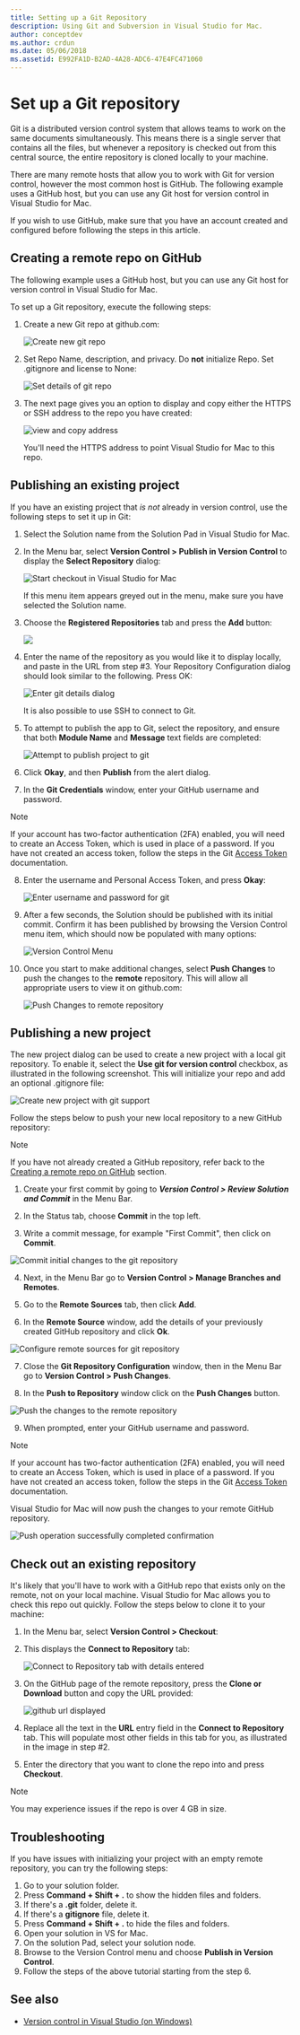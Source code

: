 ```yaml
---
title: Setting up a Git Repository
description: Using Git and Subversion in Visual Studio for Mac.
author: conceptdev
ms.author: crdun
ms.date: 05/06/2018
ms.assetid: E992FA1D-B2AD-4A28-ADC6-47E4FC471060
---
```

# Set up a Git repository

Git is a distributed version control system that allows teams to work on the same documents simultaneously. This means there is a single server that contains all the files, but whenever a repository is checked out from this central source, the entire repository is cloned locally to your machine.

There are many remote hosts that allow you to work with Git for version control, however the most common host is GitHub. The following example uses a GitHub host, but you can use any Git host for version control in Visual Studio for Mac.

If you wish to use GitHub, make sure that you have an account created and configured before following the steps in this article.

## Creating a remote repo on GitHub

The following example uses a GitHub host, but you can use any Git host for version control in Visual Studio for Mac.

To set up a Git repository, execute the following steps:

1. Create a new Git repo at github.com:

    ![Create new git repo](media/version-control-git1-sml.png)

2. Set Repo Name, description, and privacy. Do **not** initialize Repo. Set .gitignore and license to None:

    ![Set details of git repo](media/version-control-git2.png)

3. The next page gives you an option to display and copy either the HTTPS or SSH address to the repo you have created:

    ![view and copy address](media/version-control-git3.png)

   You'll need the HTTPS address to point Visual Studio for Mac to this repo.

## Publishing an existing project

If you have an existing project that _is not_ already in version control, use the following steps to set it up in Git:

1.  Select the Solution name from the Solution Pad in Visual Studio for Mac.

2. In the Menu bar, select **Version Control > Publish in Version Control** to display the **Select Repository** dialog:

    ![Start checkout in Visual Studio for Mac](media/version-control-git4-sml.png)

    If this menu item appears greyed out in the menu, make sure you have selected the Solution name.

3. Choose the **Registered Repositories** tab and press the **Add** button:

    ![](media/version-control-git5.png)

4. Enter the name of the repository as you would like it to display locally, and paste in the URL from step #3. Your Repository Configuration dialog should look similar to the following. Press OK:

    ![Enter git details dialog](media/version-control-git6.png)

    It is also possible to use SSH to connect to Git.

5. To attempt to publish the app to Git, select the repository, and ensure that both **Module Name** and **Message** text fields are completed:

    ![Attempt to publish project to git](media/version-control-git7.png)

6. Click **Okay**, and then **Publish** from the alert dialog.

7. In the **Git Credentials** window, enter your GitHub username and password. 

> [!NOTE]
> If your account has two-factor authentication (2FA) enabled, you will need to create an Access Token, which is used in place of a password. If you have not created an access token, follow the steps in the Git [Access Token](https://help.github.com/articles/creating-an-access-token-for-command-line-use/) documentation.

8. Enter the username and Personal Access Token, and press **Okay**:

    ![Enter username and password for git](media/version-control-git9-sml.png)

9. After a few seconds, the Solution should be published with its initial commit. Confirm it has been published by browsing the Version Control menu item, which should now be populated with many options:

    ![Version Control Menu](media/version-control-git10.png)

10. Once you start to make additional changes, select **Push Changes** to push the changes to the **remote** repository. This will allow all appropriate users to view it on github.com:

    ![Push Changes to remote repository](media/version-control-git11.png)

## Publishing a new project

The new project dialog can be used to create a new project with a local git repository. To enable it, select the **Use git for version control** checkbox, as illustrated in the following screenshot. This will initialize your repo and add an optional .gitignore file:

![Create new project with git support](media/version-control-git-publish-new1.png)

Follow the steps below to push your new local repository to a new GitHub repository:

> [!NOTE]
> If you have not already created a GitHub repository, refer back to the [Creating a remote repo on GitHub](#creating-a-remote-repo-on-github) section.

1. Create your first commit by going to ***Version Control > Review Solution and Commit*** in the Menu Bar.

2. In the Status tab, choose **Commit** in the top left.

3. Write a commit message, for example "First Commit", then click on **Commit**.

![Commit initial changes to the git repository](media/version-control-git-publish-new2.png)

4. Next, in the Menu Bar go to **Version Control > Manage Branches and Remotes**.

5. Go to the **Remote Sources** tab, then click **Add**.

6. In the **Remote Source** window, add the details of your previously created GitHub repository and click **Ok**.

![Configure remote sources for git repository](media/version-control-git-publish-new3.png)

7. Close the **Git Repository Configuration** window, then in the Menu Bar go to **Version Control > Push Changes**.

8. In the **Push to Repository** window click on the **Push Changes** button.

![Push the changes to the remote repository](media/version-control-git-publish-new4.png)

9. When prompted, enter your GitHub username and password.

> [!NOTE]
> If your account has two-factor authentication (2FA) enabled, you will need to create an Access Token, which is used in place of a password. If you have not created an access token, follow the steps in the Git [Access Token](https://help.github.com/articles/creating-an-access-token-for-command-line-use/) documentation.

Visual Studio for Mac will now push the changes to your remote GitHub repository. 

![Push operation successfully completed confirmation](media/version-control-git11.png)

## Check out an existing repository

It's likely that you'll have to work with a GitHub repo that exists only on the remote, not on your local machine. Visual Studio for Mac allows you to check this repo out quickly. Follow the steps below to clone it to your machine:

1. In the Menu bar, select **Version Control > Checkout**:

2. This displays the **Connect to Repository** tab:

    ![Connect to Repository tab with details entered](media/version-control-git13.png)

3. On the GitHub page of the remote repository, press the **Clone or Download** button and copy the URL provided:

    ![github url displayed](media/version-control-git14.png)

4. Replace all the text in the **URL** entry field in the **Connect to Repository** tab. This will populate most other fields in this tab for you, as illustrated in the image in step #2.

5. Enter the directory that you want to clone the repo into and press **Checkout**.

> [!NOTE]
> You may experience issues if the repo is over 4 GB in size.

## Troubleshooting

If you have issues with initializing your project with an empty remote repository, you can try the following steps:

1. Go to your solution folder.
1. Press **Command + Shift + .** to show the hidden files and folders.
1. If there's a **.git** folder, delete it.
1. If there's a **gitignore** file, delete it.
1. Press **Command + Shift + .** to hide the files and folders.
1. Open your solution in VS for Mac.
1. On the solution Pad, select your solution node.
1. Browse to the Version Control menu and choose **Publish in Version Control**.
1. Follow the steps of the above tutorial starting from the step 6.

## See also

- [Version control in Visual Studio (on Windows)](/visualstudio/version-control/)